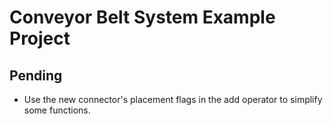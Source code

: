# Conveyor Belt System Example Project

## Pending

* Use the new connector's placement flags in the add operator to simplify some functions.
